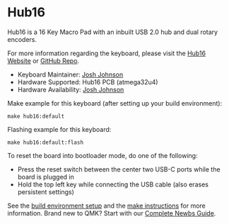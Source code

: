 # Hub16

Hub16 is a 16 Key Macro Pad with an inbuilt USB 2.0 hub and dual rotary encoders.

For more information regarding the keyboard, please visit the [Hub16 Website](https://www.joshajohnson.com/hub16-keyboard/) or [GitHub Repo](https://github.com/joshajohnson/Hub16).

* Keyboard Maintainer: [Josh Johnson](https://github.com/joshajohnson)
* Hardware Supported: Hub16 PCB (atmega32u4)
* Hardware Availability: [Josh Johnson](https://www.joshajohnson.com/hub16-keyboard/)

Make example for this keyboard (after setting up your build environment):

    make hub16:default

Flashing example for this keyboard:

    make hub16:default:flash

To reset the board into bootloader mode, do one of the following:

* Press the reset switch between the center two USB-C ports while the board is plugged in
* Hold the top left key while connecting the USB cable (also erases persistent settings)

See the [build environment setup](https://docs.qmk.fm/#/getting_started_build_tools) and the [make instructions](https://docs.qmk.fm/#/getting_started_make_guide) for more information. Brand new to QMK? Start with our [Complete Newbs Guide](https://docs.qmk.fm/#/newbs).
